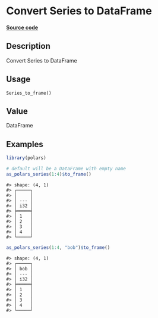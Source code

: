 

# Convert Series to DataFrame

[**Source code**](https://github.com/pola-rs/r-polars/tree/main/R/series__series.R#L938)

## Description

Convert Series to DataFrame

## Usage

<pre><code class='language-R'>Series_to_frame()
</code></pre>

## Value

DataFrame

## Examples

``` r
library(polars)

# default will be a DataFrame with empty name
as_polars_series(1:4)$to_frame()
```

    #> shape: (4, 1)
    #> ┌─────┐
    #> │     │
    #> │ --- │
    #> │ i32 │
    #> ╞═════╡
    #> │ 1   │
    #> │ 2   │
    #> │ 3   │
    #> │ 4   │
    #> └─────┘

``` r
as_polars_series(1:4, "bob")$to_frame()
```

    #> shape: (4, 1)
    #> ┌─────┐
    #> │ bob │
    #> │ --- │
    #> │ i32 │
    #> ╞═════╡
    #> │ 1   │
    #> │ 2   │
    #> │ 3   │
    #> │ 4   │
    #> └─────┘
